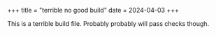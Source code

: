 +++
title = "terrible no good build"
date = 2024-04-03
+++

This is a terrible build file. Probably probably will pass checks though.